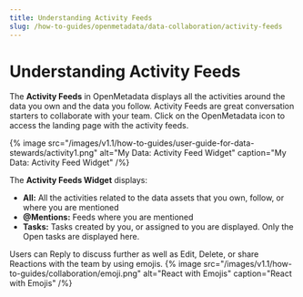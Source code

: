 ```yaml
---
title: Understanding Activity Feeds
slug: /how-to-guides/openmetadata/data-collaboration/activity-feeds
---
```


# Understanding Activity Feeds

The **Activity Feeds** in OpenMetadata displays all the activities around the data you own and the data you follow. Activity Feeds are great conversation starters to collaborate with your team. Click on the OpenMetadata icon to access the landing page with the activity feeds.

{% image
src="/images/v1.1/how-to-guides/user-guide-for-data-stewards/activity1.png"
alt="My Data: Activity Feed Widget"
caption="My Data: Activity Feed Widget"
/%}

The **Activity Feeds Widget** displays:
- **All:** All the activities related to the data assets that you own, follow, or where you are mentioned
- **@Mentions:** Feeds where you are mentioned
- **Tasks:** Tasks created by you, or assigned to you are displayed. Only the Open tasks are displayed here.

Users can Reply to discuss further as well as Edit, Delete, or share Reactions with the team by using emojis.
{% image
src="/images/v1.1/how-to-guides/collaboration/emoji.png"
alt="React with Emojis"
caption="React with Emojis"
/%}